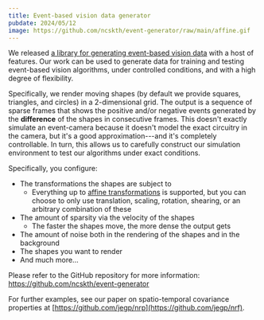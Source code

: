 ```yaml
---
title: Event-based vision data generator
pubdate: 2024/05/12
image: https://github.com/ncskth/event-generator/raw/main/affine.gif
---
```


We released [a library for generating event-based vision data](https://github.com/ncskth/event-generator) with a host of features.
Our work can be used to generate data for training and testing event-based vision algorithms, under controlled conditions, and with a high degree of flexibility.

Specifically, we render moving shapes (by default we provide squares, triangles, and circles) in a 2-dimensional grid.
The output is a sequence of sparse frames that shows the positive and/or negative events generated by the **difference** of the shapes in consecutive frames.
This doesn't exactly simulate an event-camera because it doesn't model the exact circuitry in the camera, but it's a good approximation---and it's completely controllable.
In turn, this allows us to carefully construct our simulation environment to test our algorithms under exact conditions.

Specifically, you configure:
* The transformations the shapes are subject to
  * Everything up to [affine transformations](https://en.wikipedia.org/wiki/Affine_transformation) is supported, but you can choose to only use translation, scaling, rotation, shearing, or an arbitrary combination of these
* The amount of sparsity via the velocity of the shapes
    * The faster the shapes move, the more dense the output gets
* The amount of noise both in the rendering of the shapes and in the background
* The shapes you want to render
* And much more...

Please refer to the GitHub repository for more information: https://github.com/ncskth/event-generator

For further examples, see our paper on spatio-temporal covariance properties at [https://github.com/jegp/nrp](https://github.com/jegp/nrf).